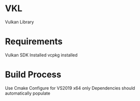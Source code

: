 # VKL
Vulkan Library

# Requirements
Vulkan SDK Installed
vcpkg installed

# Build Process
Use Cmake
Configure for VS2019 x64 only
Dependencies should automatically populate
